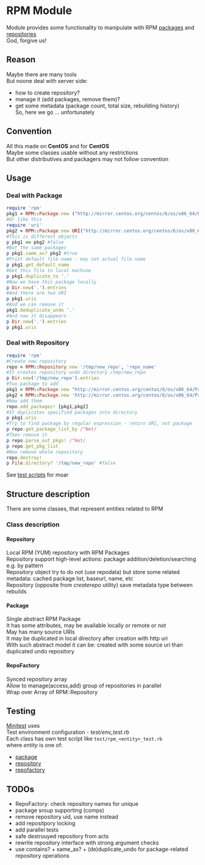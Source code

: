RPM Module
==========
Module provides some functionality to manipulate with RPM [packages](README.md\#package) and [repositories](README.md\#repository)  
God, forgive us!  

Reason
------
Maybe there are many tools  
But noone deal with server side:  
- how to create repository?  
- manage it (add packages, remove them)?  
- get some metadata (package count, total size, rebuilding history)  
So, here we go ... unfortunately  

Convention
----------
All this made on **CentOS** and for **CentOS**  
Maybe some classes usable without any restrictions  
But other distributives and packagers may not follow convention  

Usage
-----
### Deal with Package
``` ruby
require 'rpm'
pkg1 = RPM::Package.new ("http://mirror.centos.org/centos/6/os/x86_64/Packages/NetworkManager-devel-0.8.1-113.el6.i686.rpm")
#Or like this
require 'uri'
pkg2 = RPM::Package.new URI("http://mirror.centos.org/centos/6/os/x86_64/Packages/NetworkManager-devel-0.8.1-113.el6.i686.rpm")
#This is different objects
p pkg1 == pkg2 #false
#But the same packages
p pkg1.same_as? pkg2 #true
#Print default file name - may not actual file name
p pkg1.get_default_name
#Get this file to local machine
p pkg1.duplicate_to '.'
#Now we have this package locally
p Dir.new('.').entries
#And there are two URI
p pkg1.uris
#And we can remove it
pkg1.deduplicate_undo '.'
#And now it disappears
p Dir.new('.').entries
p pkg1.uris
```
### Deal with Repository
``` ruby
require 'rpm'
#Create new repository
repo = RPM::Repository.new '/tmp/new_repo', 'repo_name'
#It creates repository undo directory /tmp/new_repo
p Dir.new('/tmp/new_repo').entries
#Two package to add
pkg1 = RPM::Package.new "http://mirror.centos.org/centos/6/os/x86_64/Packages/NetworkManager-devel-0.8.1-113.el6.i686.rpm"
pkg2 = RPM::Package.new 'http://mirror.centos.org/centos/6/os/x86_64/Packages/GConf2-gtk-2.28.0-7.el6.x86_64.rpm'
#Now add them
repo.add_packages! [pkg1,pkg2]
#It duplicates specified packages into directory
p pkg1.uris
#Try to find package by regular expression - return URI, not package
p repo.get_package_list_by /^Net/
#Then remove it
p repo.parse_out_pkgs! /^Net/
p repo.get_pkg_list
#Now remove whole repository
repo.destroy!
p File.directory? '/tmp/new_repo' #false
```

See [test scripts](test) for moar  

Structure description
---------------------
There are some classes, that represent entities related to RPM

### Class description
#### Repository
Local RPM (YUM) repository with RPM Packages  
Repository support high-level actions: package addition/deletion/searching e.g. by pattern  
Repository object try to do not (use repodata) but store some related metadata: cached package list, baseurl, name, etc  
Repository (opposite from *createrepo* utility) save metadata type between rebuilds  

#### Package
Single abstract RPM Package  
It has some attributes, may be available locally or remote or not  
May has many source URIs  
It may be duplicated in local directory after creation with http uri  
With such abstract model it can be: created with some source uri than duplicated undo repository  

#### RepoFactory
Synced repository array  
Allow to manage(access,add) group of repositories in parallel  
Wrap over Array of RPM::Repository

Testing
-------
[Minitest](https://github.com/seattlerb/minitest) uses  
Test environment configuration - *test/env_test.rb*  
Each class has own test script like `test/rpm_<entity>_test.rb`  
where *entity* is one of:  
- [package](test/rpm_package_test.rb)  
- [repository](test/rpm_repository_test.rb)  
- [repofactory](test/rpm_repofactory_test.rb)  

TODOs
-----
- RepoFactory: check repository names for unique
- package sroup supporting (comps)
- remove repository uid, use name instead
- add repositpory locking
- add parallel tests
- safe destrouyed repository from acts
- rewrite repository interface with strong argument checks
- use contains? + same_as? + (de)duplicate_undo for package-related repository operations
